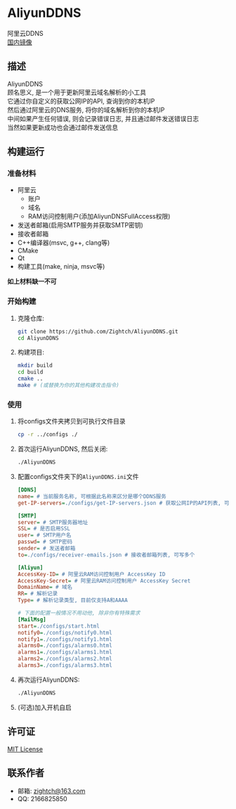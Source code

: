 # AliyunDDNS
阿里云DDNS  
[国内镜像](https://sxjc1.staticplant.top:4006/Zightch/AliyunDDNS)

## 描述
AliyunDDNS  
顾名思义, 是一个用于更新阿里云域名解析的小工具  
它通过你自定义的获取公网IP的API, 查询到你的本机IP  
然后通过阿里云的DNS服务, 将你的域名解析到你的本机IP  
中间如果产生任何错误, 则会记录错误日志, 并且通过邮件发送错误日志  
当然如果更新成功也会通过邮件发送信息

## 构建运行
### 准备材料
* 阿里云
   * 账户
   * 域名
   * RAM访问控制用户(添加AliyunDNSFullAccess权限)
* 发送者邮箱(启用SMTP服务并获取SMTP密钥)
* 接收者邮箱
* C++编译器(msvc, g++, clang等)
* CMake
* Qt
* 构建工具(make, ninja, msvc等)

**如上材料缺一不可**

### 开始构建
1. 克隆仓库:
   ```bash
   git clone https://github.com/Zightch/AliyunDDNS.git
   cd AliyunDDNS
   ```

2. 构建项目:
   ```bash
   mkdir build
   cd build
   cmake ..
   make # (或替换为你的其他构建攻击指令)
   ```

### 使用
1. 将configs文件夹拷贝到可执行文件目录
   ```bash
   cp -r ../configs ./
   ```
2. 首次运行AliyunDDNS, 然后关闭:
   ```bash
   ./AliyunDDNS
   ```
3. 配置configs文件夹下的`AliyunDDNS.ini`文件
   ```ini
   [DDNS]
   name= # 当前服务名称, 可根据此名称来区分是哪个DDNS服务
   get-IP-servers=./configs/get-IP-servers.json # 获取公网IP的API列表, 可写多个

   [SMTP]
   server= # SMTP服务器地址
   SSL= # 是否启用SSL
   user= # SMTP用户名
   passwd= # SMTP密码
   sender= # 发送者邮箱
   to=./configs/receiver-emails.json # 接收者邮箱列表, 可写多个

   [Aliyun]
   AccessKey-ID= # 阿里云RAM访问控制用户 AccessKey ID
   AccessKey-Secret= # 阿里云RAM访问控制用户 AccessKey Secret
   DomainName= # 域名
   RR= # 解析记录
   Type= # 解析记录类型, 目前仅支持A和AAAA

   # 下面的配置一般情况不用动他, 除非你有特殊需求
   [MailMsg]
   start=./configs/start.html
   notify0=./configs/notify0.html
   notify1=./configs/notify1.html
   alarms0=./configs/alarms0.html
   alarms1=./configs/alarms1.html
   alarms2=./configs/alarms2.html
   alarms3=./configs/alarms3.html
   ```
4. 再次运行AliyunDDNS:
   ```bash
   ./AliyunDDNS
   ```
5. (可选)加入开机自启

## 许可证
[MIT License](LICENSE)

## 联系作者
* 邮箱: zightch@163.com
* QQ: 2166825850
